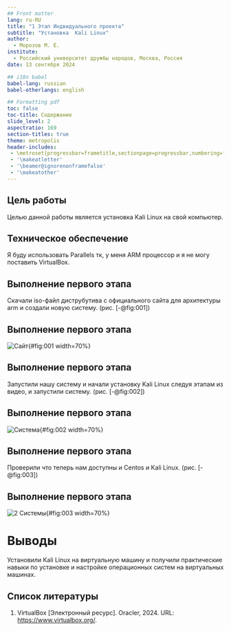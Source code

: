 ```yaml
---
## Front matter
lang: ru-RU
title: "1 Этап Индвидуального проекта"
subtitle: "Установка  Kali Linux"
author:
  - Морозов М. Е.
institute:
  - Российский университет дружбы народов, Москва, Россия
date: 13 сентября 2024

## i18n babel
babel-lang: russian
babel-otherlangs: english

## Formatting pdf
toc: false
toc-title: Содержание
slide_level: 2
aspectratio: 169
section-titles: true
theme: metropolis
header-includes:
 - \metroset{progressbar=frametitle,sectionpage=progressbar,numbering=fraction}
 - '\makeatletter'
 - '\beamer@ignorenonframefalse'
 - '\makeatother'
---
```



## Цель работы

Целью данной работы является установка Kali Linux на свой компьютер.

## Техническое обеспечение

Я буду использовать Parallels тк, у меня ARM процессор и я не могу поставить VirtualBox.

## Выполнение первого этапа

Скачали iso-файл диструбутива с официального сайта для архитектуры arm и создали новую систему. (рис. [-@fig:001])

## Выполнение первого этапа

![Сайт](image/1.png){#fig:001 width=70%}

## Выполнение первого этапа

Запустили нашу систему и начали установку Kali Linux следуя этапам из видео, и запустили систему. (рис. [-@fig:002])

## Выполнение первого этапа

![Система](image/2.png){#fig:002 width=70%}

## Выполнение первого этапа


Проверили что теперь нам доступны и Centos и Kali Linux. (рис. [-@fig:003])

## Выполнение первого этапа

![2 Системы](image/3.png){#fig:003 width=70%}


# Выводы

Установили Kali Linux на виртуальную машину и получили практические навыки по установке и настройке операционных систем на виртуальных машинах. 

## Список литературы

1. VirtualBox [Электронный ресурс]. Oracler, 2024. URL: https://www.virtualbox.org/.

